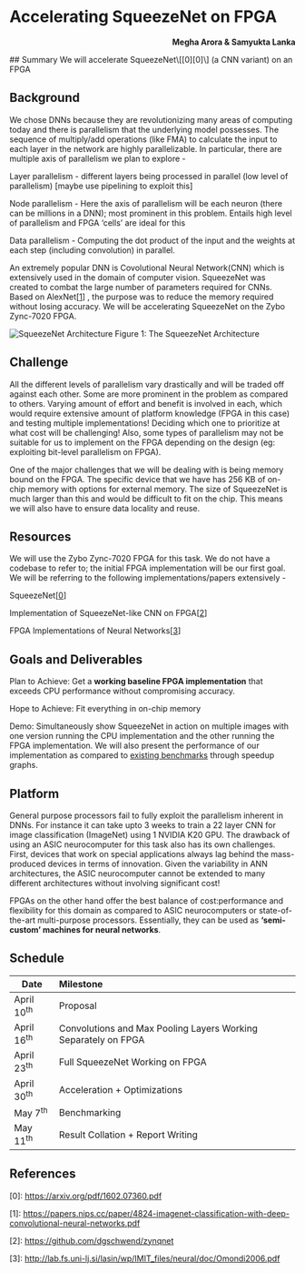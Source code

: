 # Accelerating SqueezeNet on FPGA

<p align="right"><b>Megha Arora & Samyukta Lanka</b></p>
## Summary
We will accelerate SqueezeNet\[[0][0]\] (a CNN variant) on an FPGA

## Background 
We chose DNNs because they are revolutionizing many areas of computing today and there is parallelism that the underlying model possesses. The sequence of multiply/add operations (like FMA) to calculate the input to each layer in the network are highly parallelizable. In particular, there are multiple axis of parallelism we plan to explore - 

Layer parallelism - different layers being processed in parallel (low level of parallelism) [maybe use pipelining to exploit this]

Node parallelism - Here the axis of parallelism will be each neuron (there can be millions in a DNN); most prominent in this problem. Entails high level of parallelism and FPGA ‘cells’ are ideal for this

Data parallelism - Computing the dot product of the input and the weights at each step (including convolution) in parallel.

An extremely popular DNN is Covolutional Neural Network(CNN) which is extensively used in the domain of computer vision. SqueezeNet was created to combat the large number of parameters required for CNNs. Based on AlexNet\[[1][1]\] , the purpose was to reduce the memory required without losing accuracy. We will be accelerating SqueezeNet on the Zybo Zync-7020 FPGA. 

![SqueezeNet Architecture](https://ai2-s2-public.s3.amazonaws.com/figures/2016-11-08/0919b3ab82ff8a052490389f217c480c273f2b92/1-Figure2-1.png)
Figure 1: The SqueezeNet Architecture

## Challenge
All the different levels of parallelism vary drastically and will be traded off against each other. Some are more prominent in the problem as compared to others. Varying amount of effort and benefit is involved in each, which would require extensive amount of platform knowledge (FPGA in this case) and testing multiple implementations! Deciding which one to prioritize at what cost will be challenging! Also, some types of parallelism may not be suitable for us to implement on the FPGA depending on the design (eg: exploiting bit-level parallelism on FPGA).

One of the major challenges that we will be dealing with is being memory bound on the FPGA. The specific device that we have has 256 KB of on-chip memory with options for external memory. The size of SqueezeNet is much larger than this and would be difficult to fit on the chip. This means we will also have to ensure data locality and reuse.

## Resources
We will use the Zybo Zync-7020 FPGA for this task.
We do not have a codebase to refer to; the initial FPGA implementation will be our first goal. We will be referring to the following implementations/papers extensively -
 
SqueezeNet\[[0][0]\]

Implementation of SqueezeNet-like CNN on FPGA\[[2][2]\]

FPGA Implementations of Neural Networks\[[3][3]\]


## Goals and Deliverables
Plan to Achieve: Get a **working baseline FPGA implementation** that exceeds CPU performance without compromising accuracy. 

Hope to Achieve: Fit everything in on-chip memory

Demo: Simultaneously show SqueezeNet in action on multiple images with one version running the CPU implementation and the other running the FPGA implementation. We will also present the performance of our implementation as compared to [existing benchmarks](https://github.com/soumith/convnet-benchmarks) through speedup graphs. 


## Platform
General purpose processors fail to fully exploit the parallelism inherent in DNNs. For instance it can take upto 3 weeks to train a 22 layer CNN for image classification (ImageNet) using 1 NVIDIA K20 GPU. The drawback of using an ASIC neurocomputer for this task also has its own challenges. First, devices that work on special applications always lag behind the mass-produced devices in terms of innovation. Given the variability in ANN architectures, the ASIC neurocomputer cannot be extended to many different architectures without involving significant cost!

FPGAs on the other hand offer the best balance of cost:performance and flexibility for this domain as compared to ASIC neurocomputers or state-of-the-art multi-purpose processors. Essentially, they can be used as **‘semi-custom’ machines for neural networks**.


## Schedule



| Date                    | Milestone                                                          |
| ------------------------|:-------------------------------------------------------------------|
| April 10<sup>th</sup>   | Proposal                                                           |
| April 16<sup>th</sup>   | Convolutions and Max Pooling Layers Working Separately on FPGA     |
| April 23<sup>th</sup>   | Full SqueezeNet Working on FPGA                                    |
| April 30<sup>th</sup>   | Acceleration + Optimizations                                       |
| May 7<sup>th</sup>      | Benchmarking                                                       |
| May 11<sup>th</sup>     | Result Collation + Report Writing                                  |


## References
\[0\]: https://arxiv.org/pdf/1602.07360.pdf

\[1\]: https://papers.nips.cc/paper/4824-imagenet-classification-with-deep-convolutional-neural-networks.pdf

\[2\]: https://github.com/dgschwend/zynqnet

\[3\]: http://lab.fs.uni-lj.si/lasin/wp/IMIT_files/neural/doc/Omondi2006.pdf

[0]: https://arxiv.org/pdf/1602.07360.pdf
[1]: https://papers.nips.cc/paper/4824-imagenet-classification-with-deep-convolutional-neural-networks.pdf
[2]: https://github.com/dgschwend/zynqnet
[3]: http://lab.fs.uni-lj.si/lasin/wp/IMIT_files/neural/doc/Omondi2006.pdf


